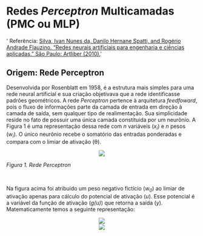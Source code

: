 # Redes *Perceptron* Multicamadas (PMC ou MLP)

' Referência: [Silva, Ivan Nunes da, Danilo Hernane Spatti, and Rogério Andrade Flauzino. “Redes neurais artificiais para engenharia e ciências aplicadas.” São Paulo: Artliber (2010).](https://artliber.com.br/amostra/redes_neurais.pdf)'

## Origem: Rede Perceptron

Desenvolvida por Rosenblatt em 1958, é a estrutura mais simples para uma rede neural artificial e sua criação objetivava que a rede identificasse padrões geométricos. A rede *Perceptron* pertence à arquitetura *feedfoward*, pois o fluxo de informações parte da camada de entrada em direção à camada de saída, sem qualquer tipo de realimentação. Sua simplicidade reside no fato de possuir uma única camada constítuida por um neurônio. A Figura 1 é uma representação dessa rede com *n* variáveis (*x<sub>i</sub>*) e *n* pesos (*w<sub>i</sub>*). O único neurônio recebe o somatório das entradas ponderadas e compara com o limiar de ativação (&theta;).

<p align="center">
<img src="https://image.prntscr.com/image/el5E-lPWR7uAUyRwyNTq0w.png">

*Figura 1. Rede Perceptron*
</p>
&nbsp;

Na figura acima foi atribuido um peso negativo fictício (*w<sub>0</sub>*) ao limiar de ativação apenas para cálculo do potencial de ativação (*u*). Esse potencial é a variável da função de ativação (*g(u)*) que retorna a saída (*y*). Matematicamente temos a seguinte representação:

<!-- $$
u = \sum_{i=1}^{n} w_i x_i - \theta
$$ --> 
<div align="center"><img src="https://render.githubusercontent.com/render/math?math=u%20%3D%20%5Csum_%7Bi%3D1%7D%5E%7Bn%7D%20w_i%20x_i%20-%20%5Ctheta%0D"></div>

<!-- $$
y = g(u)
$$ --> 
<div align="center"><img src="https://render.githubusercontent.com/render/math?math=y%20%3D%20g(u)%0D"></div>

